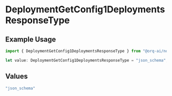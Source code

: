 # DeploymentGetConfig1DeploymentsResponseType

## Example Usage

```typescript
import { DeploymentGetConfig1DeploymentsResponseType } from "@orq-ai/node/models/operations";

let value: DeploymentGetConfig1DeploymentsResponseType = "json_schema";
```

## Values

```typescript
"json_schema"
```